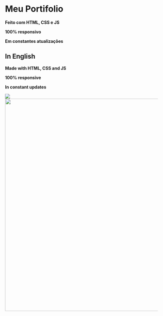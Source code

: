 <h1>Meu Portifolio</h1>
<p><b>Feito com HTML, CSS e JS</b></p>
<p><b>100% responsivo </b></p>
<p><b>Em constantes atualizações</b></p>

## In English

<p><b>Made with HTML, CSS and JS</b></p>
<p><b>100% responsive</b></p>
<p><b>In constant updates</b></p>

<img src="https://github.com/ViniciusPRO20/Meu-site/assets/115045547/ba6f368f-1788-4880-9bb3-6cae8f98ad89">
<img height='700px' src="https://github.com/ViniciusPRO20/Meu-site/assets/115045547/bffb7ea4-ede4-4569-a8e8-a0cbb3b3d555"/>

